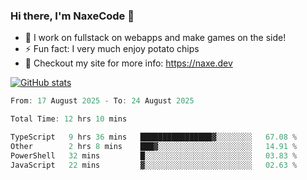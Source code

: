 ### Hi there, I'm NaxeCode 👋
- 🔭 I work on fullstack on webapps and make games on the side!
- ⚡ Fun fact: I very much enjoy potato chips
- 🔋 Checkout my site for more info: https://naxe.dev

[![GitHub stats](https://github-readme-stats.vercel.app/api?username=naxecode&theme=onedark)](https://naxe.dev)

<!--START_SECTION:waka-->

```csharp
From: 17 August 2025 - To: 24 August 2025

Total Time: 12 hrs 10 mins

TypeScript   9 hrs 36 mins   ████████████████▓░░░░░░░░   67.08 %
Other        2 hrs 8 mins    ███▓░░░░░░░░░░░░░░░░░░░░░   14.91 %
PowerShell   32 mins         █░░░░░░░░░░░░░░░░░░░░░░░░   03.83 %
JavaScript   22 mins         ▓░░░░░░░░░░░░░░░░░░░░░░░░   02.63 %
```

<!--END_SECTION:waka-->



<!--
**NaxeCode/NaxeCode** is a ✨ _special_ ✨ repository because its `README.md` (this file) appears on your GitHub profile.

Here are some ideas to get you started:

- 🔭 I’m currently working on Web apps for indie games!
- 🌱 I’m currently mastering C#
- 👯 I’m looking to collaborate on ...
- 🤔 I’m looking for help with ...
- 💬 Ask me about ...
- 📫 How to reach me: ...
- 😄 Pronouns: ...
- ⚡ Fun fact: I love chips
-->
